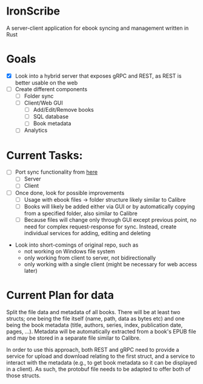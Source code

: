 # IronScribe
A server-client application for ebook syncing and management written in Rust

# Goals
- [x] Look into a hybrid server that exposes gRPC and REST, as REST is better usable on the web
- [ ] Create different components
    - [ ] Folder sync
    - [ ] Client/Web GUI
        - [ ] Add/Edit/Remove books
        - [ ] SQL database
        - [ ] Book metadata
    - [ ] Analytics

# Current Tasks:
- [ ] Port sync functionality from [here](https://github.com/FZambia/dirsync)
  - [ ] Server
  - [ ] Client
- [ ] Once done, look for possible improvements
  - [ ] Usage with ebook files -> folder structure likely similar to Calibre
  - [ ] Books will likely be added either via GUI or by automatically copying from a specified folder, also similar to Calibre
  - [ ] Because files will change only through GUI except previous point, no need for complex request-response for sync. Instead, create individual services for adding, editing and deleting
- Look into short-comings of original repo, such as 
    - not working on Windows file system
    - only working from client to server, not bidirectionally
    - only working with a single client (might be necessary for web access later)

# Current Plan for data
Split the file data and metadata of all books. There will be at least two structs; one being the file itself (name, path, data as bytes etc) and one being the book metadata (title, authors, series, index, publication date, pages, ...). Metadata will be automatically extracted from a book's EPUB file and may be stored in a separate file similar to Calibre. 

In order to use this approach, both REST and gRPC need to provide a service for upload and download relating to the first struct, and a service to interact with the metadata (e.g., to get book metadata so it can be displayed in a client). As such, the protobuf file needs to be adapted to offer both of those structs. 
